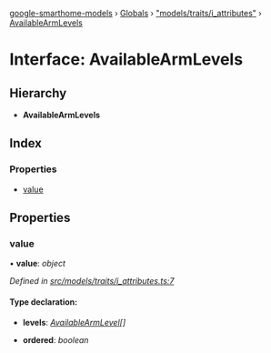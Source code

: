 [google-smarthome-models](../README.md) › [Globals](../globals.md) › ["models/traits/i_attributes"](../modules/_models_traits_i_attributes_.md) › [AvailableArmLevels](_models_traits_i_attributes_.availablearmlevels.md)

# Interface: AvailableArmLevels

## Hierarchy

* **AvailableArmLevels**

## Index

### Properties

* [value](_models_traits_i_attributes_.availablearmlevels.md#value)

## Properties

###  value

• **value**: *object*

*Defined in [src/models/traits/i_attributes.ts:7](https://github.com/galactic1969/google-smarthome-models/blob/633871f/src/models/traits/i_attributes.ts#L7)*

#### Type declaration:

* **levels**: *[AvailableArmLevel](_models_traits_i_attributes_.availablearmlevel.md)[]*

* **ordered**: *boolean*
